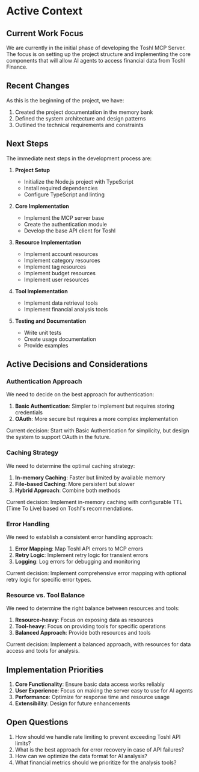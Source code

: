 # Active Context

## Current Work Focus

We are currently in the initial phase of developing the Toshl MCP Server. The focus is on setting up the project structure and implementing the core components that will allow AI agents to access financial data from Toshl Finance.

## Recent Changes

As this is the beginning of the project, we have:

1. Created the project documentation in the memory bank
2. Defined the system architecture and design patterns
3. Outlined the technical requirements and constraints

## Next Steps

The immediate next steps in the development process are:

1. **Project Setup**

   - Initialize the Node.js project with TypeScript
   - Install required dependencies
   - Configure TypeScript and linting

2. **Core Implementation**

   - Implement the MCP server base
   - Create the authentication module
   - Develop the base API client for Toshl

3. **Resource Implementation**

   - Implement account resources
   - Implement category resources
   - Implement tag resources
   - Implement budget resources
   - Implement user resources

4. **Tool Implementation**

   - Implement data retrieval tools
   - Implement financial analysis tools

5. **Testing and Documentation**
   - Write unit tests
   - Create usage documentation
   - Provide examples

## Active Decisions and Considerations

### Authentication Approach

We need to decide on the best approach for authentication:

1. **Basic Authentication**: Simpler to implement but requires storing credentials
2. **OAuth**: More secure but requires a more complex implementation

Current decision: Start with Basic Authentication for simplicity, but design the system to support OAuth in the future.

### Caching Strategy

We need to determine the optimal caching strategy:

1. **In-memory Caching**: Faster but limited by available memory
2. **File-based Caching**: More persistent but slower
3. **Hybrid Approach**: Combine both methods

Current decision: Implement in-memory caching with configurable TTL (Time To Live) based on Toshl's recommendations.

### Error Handling

We need to establish a consistent error handling approach:

1. **Error Mapping**: Map Toshl API errors to MCP errors
2. **Retry Logic**: Implement retry logic for transient errors
3. **Logging**: Log errors for debugging and monitoring

Current decision: Implement comprehensive error mapping with optional retry logic for specific error types.

### Resource vs. Tool Balance

We need to determine the right balance between resources and tools:

1. **Resource-heavy**: Focus on exposing data as resources
2. **Tool-heavy**: Focus on providing tools for specific operations
3. **Balanced Approach**: Provide both resources and tools

Current decision: Implement a balanced approach, with resources for data access and tools for analysis.

## Implementation Priorities

1. **Core Functionality**: Ensure basic data access works reliably
2. **User Experience**: Focus on making the server easy to use for AI agents
3. **Performance**: Optimize for response time and resource usage
4. **Extensibility**: Design for future enhancements

## Open Questions

1. How should we handle rate limiting to prevent exceeding Toshl API limits?
2. What is the best approach for error recovery in case of API failures?
3. How can we optimize the data format for AI analysis?
4. What financial metrics should we prioritize for the analysis tools?
